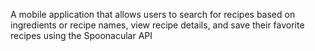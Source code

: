 A mobile application that allows users to search for recipes based on ingredients or
recipe names, view recipe details, and save their favorite recipes using the Spoonacular API
